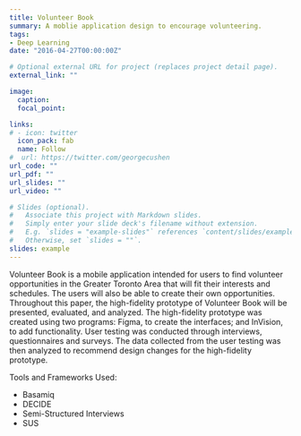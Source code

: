 ```yaml
---
title: Volunteer Book
summary: A moblie application design to encourage volunteering.
tags:
- Deep Learning
date: "2016-04-27T00:00:00Z"

# Optional external URL for project (replaces project detail page).
external_link: ""

image:
  caption: 
  focal_point:

links:
# - icon: twitter
  icon_pack: fab
  name: Follow
#  url: https://twitter.com/georgecushen
url_code: ""
url_pdf: ""
url_slides: ""
url_video: ""

# Slides (optional).
#   Associate this project with Markdown slides.
#   Simply enter your slide deck's filename without extension.
#   E.g. `slides = "example-slides"` references `content/slides/example-slides.md`.
#   Otherwise, set `slides = ""`.
slides: example
---
```


Volunteer Book is a mobile application intended for users to find volunteer opportunities in the Greater Toronto Area that will fit their interests and schedules. The users will also be able to create their own opportunities. Throughout this paper, the high-fidelity prototype of Volunteer Book will be presented, evaluated, and analyzed. The high-fidelity prototype was created using two programs: Figma, to create the interfaces; and InVision, to add functionality. User testing was conducted through interviews, questionnaires and surveys. The data collected from the user testing was then analyzed to recommend design changes for the high-fidelity prototype. 


Tools and Frameworks Used:
  - Basamiq
  - DECIDE
  - Semi-Structured Interviews
  - SUS
  
